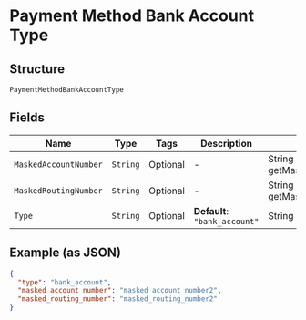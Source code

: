 
# Payment Method Bank Account Type

## Structure

`PaymentMethodBankAccountType`

## Fields

| Name | Type | Tags | Description | Getter | Setter |
|  --- | --- | --- | --- | --- | --- |
| `MaskedAccountNumber` | `String` | Optional | - | String getMaskedAccountNumber() | setMaskedAccountNumber(String maskedAccountNumber) |
| `MaskedRoutingNumber` | `String` | Optional | - | String getMaskedRoutingNumber() | setMaskedRoutingNumber(String maskedRoutingNumber) |
| `Type` | `String` | Optional | **Default**: `"bank_account"` | String getType() | setType(String type) |

## Example (as JSON)

```json
{
  "type": "bank_account",
  "masked_account_number": "masked_account_number2",
  "masked_routing_number": "masked_routing_number2"
}
```

